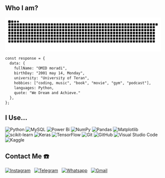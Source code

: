 ## Who I am?
<img align="center" src="https://raw.githubusercontent.com/imrrobat/imrrobat/d1b244e170d2b75fdda3efd499eaaf163f7a617c/images/github-contribution-grid-snake.svg" />

```
const response = {
  data: {
    fullName: "OMID moradi",
    birthDay: "2001 may 14, Monday",
    university: "University of Teran",
    hobbies: ["coding, music", "book", "movie", "gym", "podcast"],
    languages: Python,
    quote: "We Dream and Achieve."
  },
};
```

## I Use... 

 ![Python](https://img.shields.io/badge/python-3670A0?style=for-the-badge&logo=python&logoColor=ffdd54)
![MySQL](https://img.shields.io/badge/mysql-4479A1.svg?style=for-the-badge&logo=mysql&logoColor=white)
![Power Bi](https://img.shields.io/badge/power_bi-F2C811?style=for-the-badge&logo=powerbi&logoColor=black)
![NumPy](https://img.shields.io/badge/numpy-%23013243.svg?style=for-the-badge&logo=numpy&logoColor=white)
![Pandas](https://img.shields.io/badge/pandas-%23150458.svg?style=for-the-badge&logo=pandas&logoColor=white)
![Matplotlib](https://img.shields.io/badge/Matplotlib-%23ffffff.svg?style=for-the-badge&logo=Matplotlib&logoColor=black)
![scikit-learn](https://img.shields.io/badge/scikit--learn-%23F7931E.svg?style=for-the-badge&logo=scikit-learn&logoColor=white)
![Keras](https://img.shields.io/badge/Keras-%23D00000.svg?style=for-the-badge&logo=Keras&logoColor=white)
![TensorFlow](https://img.shields.io/badge/TensorFlow-%23FF6F00.svg?style=for-the-badge&logo=TensorFlow&logoColor=white)
![Git](https://img.shields.io/badge/git-%23F05033.svg?style=for-the-badge&logo=git&logoColor=white)
![GitHub](https://img.shields.io/badge/github-%23121011.svg?style=for-the-badge&logo=github&logoColor=white)
![Visual Studio Code](https://img.shields.io/badge/Visual%20Studio%20Code-0078d7.svg?style=for-the-badge&logo=visual-studio-code&logoColor=white)
![Kaggle](https://img.shields.io/badge/Kaggle-035a7d?style=for-the-badge&logo=kaggle&logoColor=white)

<h2 align='left'> Contact Me ☎️</h2>

<a href='https://www.instagram.com/the.omid80'><img width = '85px' height = '85px' src='https://github.com/omid-moradi/omid-moradi/assets/164475131/083e65ef-a95a-44ec-bcf7-9491579c838a' alt = 'Instagram'/></a> &nbsp;
<a href='https://t.me/teomid80'><img width = '85px' height = '85px' src='https://github.com/omid-moradi/omid-moradi/assets/164475131/4755a036-1f09-4710-9300-b02cadedae80' alt = 'Telegram'/></a> &nbsp;
<a href='https://wa.me/qr/7H6ZPI5NJA7XK1'><img width = '85px' height = '85px' src='https://github.com/omid-moradi/omid-moradi/assets/164475131/da21c921-e29b-48ba-be8d-16c1bc638bfb' alt = 'Whatsapp'/></a> &nbsp;
<a href='moomid555@gmail.com'><img width = '85px' height = '85px' src='https://github.com/omid-moradi/omid-moradi/assets/164475131/6218379a-e352-4256-9df1-9cd636734d23' alt = 'Gmail'/></a>



